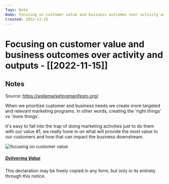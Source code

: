 ```yaml
---
Tags: Note
Name: Focusing on customer value and business outcomes over activity and outputs
Created: 2022-11-15
---
```

# Focusing on customer value and business outcomes over activity and outputs - [[2022-11-15]]
## Notes
Source: https://agilemarketingmanifesto.org/

When we prioritize customer and business needs we create more targeted and relevant marketing programs. In other words, creating the 'right things' vs 'more things'.

It's easy to fall into the trap of doing marketing activities just to do them with our value #1, we really hone in on what will provide the most value to our customers and how that can impact the business downstream.

![focusing on customer value](https://agilemarketingmanifesto.org/wp-content/uploads/2021/09/focus.svg "focus")

##### [Delivering Value](https://agilemarketingmanifesto.org/values/delivering-value-early/)

This declaration may be freely copied in any form, but only in its entirety through this notice.